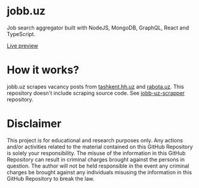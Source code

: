 # jobb.uz

Job search aggregator built with NodeJS, MongoDB, GraphQL, React and TypeScript.

[Live preview](https://jobb-uz.herokuapp.com/)

# How it works?
jobb.uz scrapes vacancy posts from [tashkent.hh.uz](https://tashkent.hh.uz) and [rabota.uz](https://rabota.uz). This repository doesn't include scraping source code. See [jobb-uz-scrapper](https://github.com/youbek/jobb-uz-scraper) repository.

# Disclaimer
This project is for educational and research purposes only. Any actions and/or activities related to the material contained on this GitHub Repository is solely your responsibility. The misuse of the information in this GitHub Repository can result in criminal charges brought against the persons in question. The author will not be held responsible in the event any criminal charges be brought against any individuals misusing the information in this GitHub Repository to break the law.
